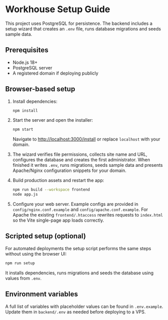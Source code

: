 # Workhouse Setup Guide

This project uses PostgreSQL for persistence. The backend includes a setup
wizard that creates an `.env` file, runs database migrations and seeds sample
data.

## Prerequisites

- Node.js 18+
- PostgreSQL server
- A registered domain if deploying publicly

## Browser-based setup

1. Install dependencies:

   ```bash
   npm install
   ```

2. Start the server and open the installer:

   ```bash
   npm start
   ```

   Navigate to [http://localhost:3000/install](http://localhost:3000/install) or replace `localhost` with your domain.

3. The wizard verifies file permissions, collects site name and URL, configures the database and creates the first administrator.
   When finished it writes `.env`, runs migrations, seeds sample data and presents Apache/Nginx configuration snippets for your domain.

4. Build production assets and restart the app:

   ```bash
   npm run build --workspace frontend
   node app.js
   ```

5. Configure your web server. Example configs are provided in `config/nginx.conf.example` and `config/apache.conf.example`.
   For Apache the existing `frontend/.htaccess` rewrites requests to `index.html` so the Vite single-page app loads correctly.

## Scripted setup (optional)

For automated deployments the setup script performs the same steps without using the browser UI:

```bash
npm run setup
```

It installs dependencies, runs migrations and seeds the database using values from `.env`.

## Environment variables

A full list of variables with placeholder values can be found in
`.env.example`. Update them in `backend/.env` as needed before deploying to a VPS.
